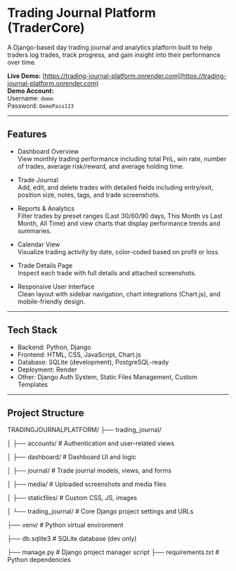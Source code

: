 # Trading Journal Platform (TraderCore)

A Django-based day trading journal and analytics platform built to help traders log trades, track progress, and gain insight into their performance over time.

**Live Demo:** [https://trading-journal-platform.onrender.com](https://trading-journal-platform.onrender.com)  
**Demo Account:**  
Username: `demo`  
Password: `DemoPass123`

---

## Features

- Dashboard Overview  
  View monthly trading performance including total PnL, win rate, number of trades, average risk/reward, and average holding time.

- Trade Journal  
  Add, edit, and delete trades with detailed fields including entry/exit, position size, notes, tags, and trade screenshots.

- Reports & Analytics  
  Filter trades by preset ranges (Last 30/60/90 days, This Month vs Last Month, All Time) and view charts that display performance trends and summaries.

- Calendar View  
  Visualize trading activity by date, color-coded based on profit or loss.

- Trade Details Page  
  Inspect each trade with full details and attached screenshots.

- Responsive User Interface  
  Clean layout with sidebar navigation, chart integrations (Chart.js), and mobile-friendly design.

---

## Tech Stack

- Backend: Python, Django  
- Frontend: HTML, CSS, JavaScript, Chart.js  
- Database: SQLite (development), PostgreSQL-ready  
- Deployment: Render  
- Other: Django Auth System, Static Files Management, Custom Templates

---

## Project Structure

TRADINGJOURNALPLATFORM/
├── trading_journal/

│ ├── accounts/ # Authentication and user-related views

│ ├── dashboard/ # Dashboard UI and logic

│ ├── journal/ # Trade journal models, views, and forms

│ ├── media/ # Uploaded screenshots and media files

│ ├── staticfiles/ # Custom CSS, JS, images

│ └── trading_journal/ # Core Django project settings and URLs

├── venv/ # Python virtual environment

├── db.sqlite3 # SQLite database (dev only)

├── manage.py # Django project manager script
├── requirements.txt # Python dependencies
